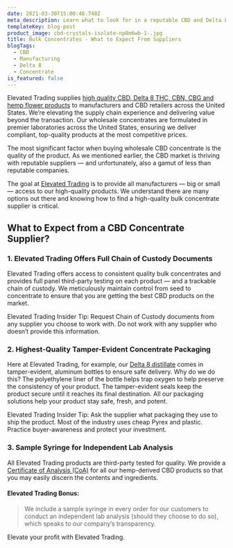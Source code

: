 ```yaml
---
date: 2021-03-30T15:00:46.748Z
meta_description: Learn what to look for in a reputable CBD and Delta 8 bulk wholesale supplier.
templateKey: blog-post
product_image: cbd-crystals-isolate-np8m6wb-1-.jpg
title: Bulk Concentrates - What to Expect From Suppliers
blogTags:
  - CBD
  - Manufacturing
  - Delta 8
  - Concentrate
is_featured: false
---
```


Elevated Trading supplies [high quality CBD, Delta 8 THC, CBN, CBG and hemp flower products](https://www.elevatedtrading.com/products) to manufacturers and CBD retailers across the United States. We’re elevating the supply chain experience and delivering value beyond the transaction. Our wholesale concentrates are formulated in premier laboratories across the United States, ensuring we deliver compliant, top-quality products at the most competitive prices.

The most significant factor when buying wholesale CBD concentrate is the quality of the product. As we mentioned earlier, the CBD market is thriving with reputable suppliers — and unfortunately, also a gamut of less than reputable companies.

The goal at [Elevated Trading](https://www.elevatedtrading.com/) is to provide all manufacturers — big or small — access to our high-quality products. We understand there are many options out there and knowing how to find a high-quality bulk concentrate supplier is critical.

## What to Expect from a CBD Concentrate Supplier?

### 1. Elevated Trading Offers Full Chain of Custody Documents

Elevated Trading offers access to consistent quality bulk concentrates and provides full panel third-party testing on each product — and a trackable chain of custody. We meticulously maintain control from seed to concentrate to ensure that you are getting the best CBD products on the market.

Elevated Trading Insider Tip: Request Chain of Custody documents from any supplier you choose to work with. Do not work with any supplier who doesn’t provide this information.

### 2. Highest-Quality Tamper-Evident Concentrate Packaging

Here at Elevated Trading, for example, our [Delta 8 distillate](https://www.elevatedtrading.com/products/delta-8-distillate/) comes in tamper-evident, aluminum bottles to ensure safe delivery. Why do we do this? The polyethylene liner of the bottle helps trap oxygen to help preserve the consistency of your product. The tamper-evident seals keep the product secure until it reaches its final destination. All our packaging solutions help your product stay safe, fresh, and potent.

Elevated Trading Insider Tip: Ask the supplier what packaging they use to ship the product. Most of the industry uses cheap Pyrex and plastic. Practice buyer-awareness and protect your investment.

### 3. Sample Syringe for Independent Lab Analysis 

All Elevated Trading products are third-party tested for quality. We provide a [Certificate of Analysis (CoA)](https://www.elevatedtrading.com/lab-results) for all our hemp-derived CBD products so that you may easily discern the contents and ingredients.

#### Elevated Trading Bonus:

> We include a sample syringe in every order for our customers to conduct an independent lab analysis (should they choose to do so), which speaks to our company’s transparency.

Elevate your profit with Elevated Trading.

